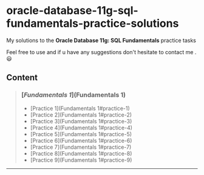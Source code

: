 # oracle-database-11g-sql-fundamentals-practice-solutions

My solutions to the **Oracle Database 11g: SQL Fundamentals** practice tasks

Feel free to use and if u have any suggestions don't hesitate to contact me . 😃

## Content

> ### [***Fundamentals 1***](Fundamentals 1)
> - [Practice 1](Fundamentals 1#practice-1)
> - [Practice 2](Fundamentals 1#practice-2)
> - [Practice 3](Fundamentals 1#practice-3)
> - [Practice 4](Fundamentals 1#practice-4)
> - [Practice 5](Fundamentals 1#practice-5)
> - [Practice 6](Fundamentals 1#practice-6)
> - [Practice 7](Fundamentals 1#practice-7)
> - [Practice 8](Fundamentals 1#practice-8)
> - [Practice 9](Fundamentals 1#practice-9)

***
